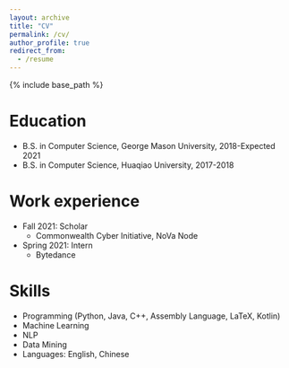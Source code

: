 ```yaml
---
layout: archive
title: "CV"
permalink: /cv/
author_profile: true
redirect_from:
  - /resume
---
```


{% include base_path %}

Education
======
* B.S. in Computer Science, George Mason University, 2018-Expected 2021
* B.S. in Computer Science, Huaqiao University, 2017-2018

Work experience
======
* Fall 2021: Scholar
  * Commonwealth Cyber Initiative, NoVa Node
* Spring 2021: Intern
  * Bytedance
  
Skills
======
* Programming (Python, Java, C++, Assembly Language, LaTeX, Kotlin)
* Machine Learning
* NLP
* Data Mining
* Languages: English, Chinese
